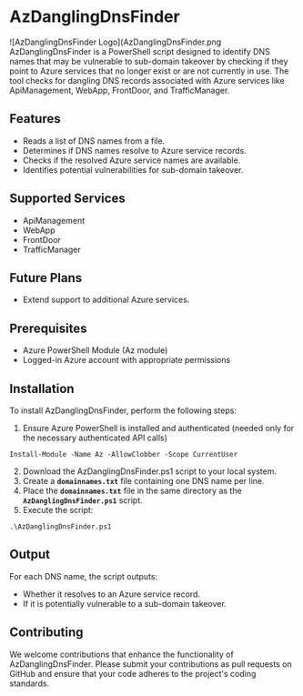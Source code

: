 # AzDanglingDnsFinder
![AzDanglingDnsFinder Logo](AzDanglingDnsFinder.png
AzDanglingDnsFinder is a PowerShell script designed to identify DNS names that may be vulnerable to sub-domain takeover by checking if they point to Azure services that no longer exist or are not currently in use. The tool checks for dangling DNS records associated with Azure services like ApiManagement, WebApp, FrontDoor, and TrafficManager.

## Features
* Reads a list of DNS names from a file.
* Determines if DNS names resolve to Azure service records.
* Checks if the resolved Azure service names are available.
* Identifies potential vulnerabilities for sub-domain takeover.

## Supported Services
* ApiManagement
* WebApp
* FrontDoor
* TrafficManager

## Future Plans
* Extend support to additional Azure services.

## Prerequisites
* Azure PowerShell Module (Az module)
* Logged-in Azure account with appropriate permissions

## Installation
To install AzDanglingDnsFinder, perform the following steps:
1. Ensure Azure PowerShell is installed and authenticated (needed only for the necessary authenticated API calls)
```
Install-Module -Name Az -AllowClobber -Scope CurrentUser
```
2. Download the AzDanglingDnsFinder.ps1 script to your local system.
3. Create a **`domainnames.txt`** file containing one DNS name per line.
4. Place the **`domainnames.txt`** file in the same directory as the **`AzDanglingDnsFinder.ps1`** script.
5. Execute the script:
```
.\AzDanglingDnsFinder.ps1
```

## Output
For each DNS name, the script outputs:
* Whether it resolves to an Azure service record.
* If it is potentially vulnerable to a sub-domain takeover.

## Contributing
We welcome contributions that enhance the functionality of AzDanglingDnsFinder. Please submit your contributions as pull requests on GitHub and ensure that your code adheres to the project's coding standards.
